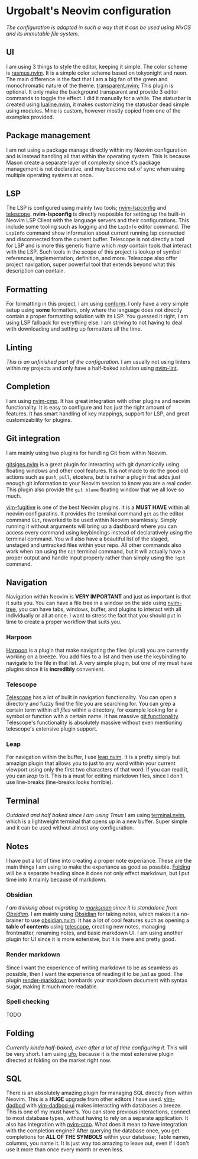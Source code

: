 # Urgobalt's Neovim configuration
_The configuration is adapted in such a way that it can be used using NixOS and its immutable file system._

## UI
I am using 3 things to style the editor, keeping it simple. The color scheme is [rasmus.nvim](https://github.com/kvrohit/rasmus.nvim). It is a simple color scheme based on tokyonight and neon. The main difference is the fact that I am a big fan of the green and monochromatic nature of the theme. [transparent.nvim](https://github.com/xiyaowong/transparent.nvim); This plugin is optional. It only make the background transparent and provide 3 editor commands to toggle the effect. I did it manually for a while. The statusbar is created using [lualine.nvim](https://github.com/nvim-lualine/lualine.nvim), it makes customizing the statusbar dead simple using modules. Mine is custom, however mostly copied from one of the examples provided.

## Package management
I am not using a package manage directly within my Neovim configuration and is instead handling all that within the operating system. This is because Mason create a separate layer of complexity since it's package management is not declarative, and may become out of sync when using multiple operating systems at once.

## LSP
The LSP is configured using mainly two tools; [nvim-lspconfig](https://github.com/neovim/nvim-lspconfig) and [telescope](https://github.com/nvim-telescope/telescope.nvim). __nvim-lspconfig__ is directly resposible for setting up the built-in Neovim LSP Client with the language servers and their configurations. This include some tooling such as logging and the `LspInfo` editor command. The `LspInfo` command show information about current running lsp connected and disconnected from the current buffer. Telescope is not directly a tool for LSP and is more this generic frame which _may_ contain tools that interact with the LSP. Such tools in the scope of this project is lookup of symbol references, implementation, definition, and more. Telescope also offer project navigation, super powerful tool that extends beyond what this description can contain.

## Formatting
For formatting in this project, I am using [conform](https://github.com/stevearc/conform.nvim). I only have a very simple setup using __some__ formatters, only where the language does not directly contain a proper formatting solution with its LSP. You guessed it right, I am using LSP fallback for everything else. I am striving to not having to deal with downloading and setting up formatters all the time.

## Linting
_This is an unfinished part of the configuration._
I am usually not using linters within my projects and only have a half-baked solution using [nvim-lint](https://github.com/mfussenegger/nvim-lint).

## Completion
I am using [nvim-cmp](https://github.com/hrsh7th/nvim-cmp). It has great integration with other plugins and neovim functionality. It is easy to configure and has just the right amount of features. It has smart handling of key mappings, support for LSP, and great customizability for plugins.

## Git integration
I am mainly using two plugins for handling Git from within Neovim.

[gitsigns.nvim](https://github.com/lewis6991/gitsigns.nvim) is a great plugin for interacting with git dynamically using floating windows and other cool features. It is not made to do the good old actions such as `push`, `pull`, etcetera, but is rather a plugin that adds just enough git information to your Neovim session to know you are a real coder. This plugin also provide the `git blame` floating window that we all love so much.

[vim-fugitive](https://github.com/tpope/vim-fugitive) is one of the best Neovim plugins. It is a __MUST HAVE__ within all neovim configuratins. It provides the terminal command `git` as the editor command `Git`, reworked to be used within Neovim seamlessly. Simply running it without arguments will bring up a dashboard where you can access every command using keybindings instead of declaratively using the terminal command. You will also have a beautiful list of the staged, unstaged and untracked files within your repo. All other commands also work when ran using the `Git` terminal command, but it will actually have a proper output and handle input properly rather than simply using the `!git` command.

## Navigation
Navigation within Neovim is __VERY IMPORTANT__ and just as important is that it suits you. You can have a file tree in a window on the side using [nvim-tree](https://github.com/nvim-tree/nvim-tree.lua), you can have tabs, windows, buffer, and plugins to interact with all individually or all at once. I want to stress the fact that you should put in time to create a proper workflow that suits you.

### Harpoon
[Harpoon](https://github.com/ThePrimeagen/harpoon) is a plugin that make navigating the files (plural) you are currently working on a breeze. You add files to a list and then use the keybinding to navigate to the file in that list. A very simple plugin, but one of my must have plugins since it is __incredibly__ convenient.

### Telescope
[Telescope](https://github.com/nvim-telescope/telescope.nvim) has a lot of built in navigation functionality. You can open a directory and fuzzy find the file you are searching for. You can grep a certain term within _all files_ within a directory, for example looking for a symbol or function with a certain name. It has massive [git functionality](#git%20integration). Telescope's functionality is absolutely massive without even mentioning telescope's extensive plugin support.

### Leap
For navigation within the buffer, I use [leap.nvim](https://github.com/ggandor/leap.nvim). It is a pretty simply but amazign plugin that allows you to just to any word within your current viewport using only the first two characters of that word. If you can read it, you can _leap_ to it. This is a must for editing markdown files, since I don't use line-breaks (line-breaks looks horrible).

## Terminal
_Outdated and half baked since I am using Tmux_
I am using [terminal.nvim](https://github.com/rebelot/terminal.nvim), which is a lightweight terminal that opens up in a new buffer. Super simple and it can be used without almost any configuration.

## Notes
I have put a lot of time into creating a proper note experiance. These are the main things I am using to make the experiance as good as possible. [Folding](#folding) will be a separate heading since it does not only effect markdown, but I put time into it mainly because of markdown.

### Obsidian
_I am thinking about migrating to [marksman](https://github.com/artempyanykh/marksman) since it is standalone from [Obsidian](https://obsidian.md/)._
I am mainly using [Obsidian](https://obsidian.md/) for taking notes, which makes it a no-brainer to use [obsidian.nvim](https://github.com/epwalsh/obsidian.nvim). It has a lot of cool features such as opening a __table of contents__ using [telescope](https://github.com/nvim-telescope/telescope.nvim), creating new notes, managing frontmatter, renaming notes, and basic markdown UI. I am using another plugin for UI since it is more extensive, but it is there and pretty good.

### Render markdown
Since I want the experience of writing markdown to be as seamless as possible, then I want the experience of reading it to be just as good. The plugin [render-markdown](https://github.com/MeanderingProgrammer/render-markdown.nvim) bombards your markdown document with syntax sugar, making it much more readable.

### Spell checking
TODO

## Folding
_Currently kinda half-baked, even after a lot of time configuring it._
This will be very short. I am using [ufo](https://github.com/kevinhwang91/nvim-ufo?tab=readme-ov-file), because it is the most extensive plugin directed at folding on the market right now.

## SQL
There is an absolutely amazing plugin for managing SQL directly from within Neovim. This is a __HUGE__ upgrade from other editors I have used. [vim-dadbod](https://github.com/tpope/vim-dadbod) with [vim-dadbod-ui](https://github.com/kristijanhusak/vim-dadbod-ui) makes interacting with databases a breeze. This is one of my must have's. You can store previous interactions, connect to most database types, without having to rely on a separate application. It also has integration with [nvim-cmp](https://github.com/hrsh7th/nvim-cmp). What does it mean to have integration with the completion engine? After querying the database once, you get completions for __ALL OF THE SYMBOLS__ within your database; Table names, columns, you name it. It is just way too amazing to leave out, even if I don't use it more than once every month or even less.
